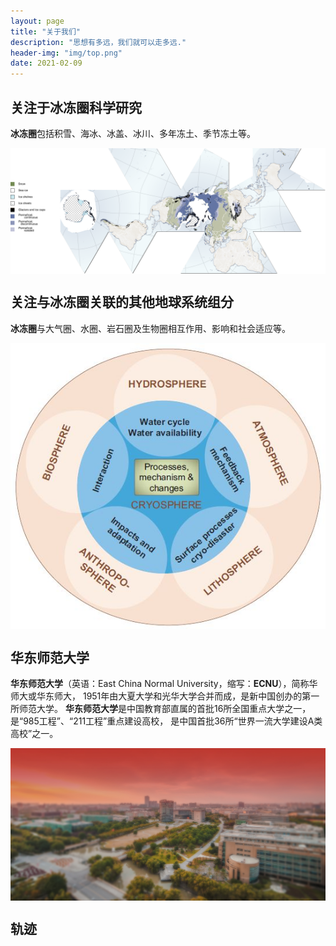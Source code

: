 ```yaml
---
layout: page
title: "关于我们"
description: "思想有多远，我们就可以走多远."
header-img: "img/top.png"
date: 2021-02-09
---
```


## 关注于冰冻圈科学研究

**冰冻圈**包括积雪、海冰、冰盖、冰川、多年冻土、季节冻土等。

<center>
<p><img src="/img/Cryosphere_Fuller_Projection.png" align="center"></p>
</center>

## 关注与冰冻圈关联的其他地球系统组分

**冰冻圈**与大气圈、水圈、岩石圈及生物圈相互作用、影响和社会适应等。

<center>
<p><img src="/img/v2-755b034718d115ea85fbd1aec5abf925_r.jpg" align="center"></p>
</center>

## 华东师范大学

**华东师范大学**（英语：East China Normal University，缩写：**ECNU**），简称华师大或华东师大，
1951年由大夏大学和光华大学合并而成，是新中国创办的第一所师范大学。
**华东师范大学**是中国教育部直属的首批16所全国重点大学之一，
是“985工程”、“211工程”重点建设高校，
是中国首批36所“世界一流大学建设A类高校”之一。

<center>
<p><img src="/img/93665d2b-77e1-45ff-a327-476d7277d25a.jpg" align="center"></p>
</center>

## 轨迹

<script src="https://github.com/CryoECNU/cryoecnu.github.io/blob/master/my_trace.geojson"></script>
